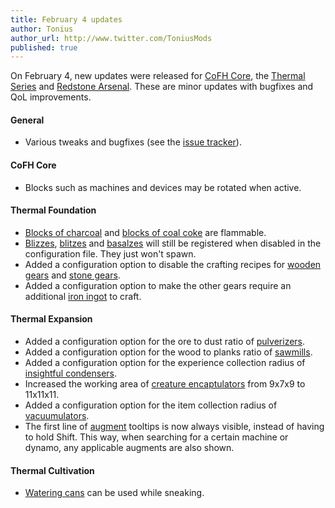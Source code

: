 ```yaml
---
title: February 4 updates
author: Tonius
author_url: http://www.twitter.com/ToniusMods
published: true
---
```


On February 4, new updates were released for [CoFH Core](/docs/1.12/cofh-core/), the
[Thermal Series](/docs/#thermal-series) and [Redstone
Arsenal](/docs/1.12/redstone-arsenal/). These are minor updates with bugfixes and QoL
improvements.

#### General
* Various tweaks and bugfixes (see the [issue
  tracker](https://github.com/CoFH/Feedback/issues?q=is%3Aissue+is%3Aclosed+label%3Afixed+sort%3Aupdated-desc)).

#### CoFH Core
* Blocks such as machines and devices may be rotated when active.

#### Thermal Foundation
* [Blocks of charcoal](/docs/1.12/thermal-foundation/block-of-charcoal/) and [blocks
  of coal coke](/docs/1.12/thermal-foundation/block-of-coal-coke/) are flammable.
* [Blizzes](/docs/1.12/thermal-foundation/blizz/),
  [blitzes](/docs/1.12/thermal-foundation/blitz/) and
  [basalzes](/docs/1.12/thermal-foundation/basalz/) will still be registered when
  disabled in the configuration file. They just won't spawn.
* Added a configuration option to disable the crafting recipes for [wooden
  gears](/docs/1.12/thermal-foundation/wooden-gear/) and [stone
  gears](/docs/1.12/thermal-foundation/stone-gear/).
* Added a configuration option to make the other gears require an additional
  [iron ingot](https://minecraft.gamepedia.com/Iron_Ingot) to craft.

#### Thermal Expansion
* Added a configuration option for the ore to dust ratio of
  [pulverizers](/docs/1.12/thermal-expansion/pulverizer/).
* Added a configuration option for the wood to planks ratio of
  [sawmills](/docs/1.12/thermal-expansion/sawmill/).
* Added a configuration option for the experience collection radius of
  [insightful condensers](/docs/1.12/thermal-expansion/insightful-condenser/).
* Increased the working area of [creature
  encaptulators](/docs/1.12/thermal-expansion/creature-encaptulator/) from 9x7x9 to
  11x11x11.
* Added a configuration option for the item collection radius of
  [vacuumulators](/docs/1.12/thermal-expansion/vacuumulator/).
* The first line of [augment](/docs/1.12/thermal-expansion/augments/) tooltips is now
  always visible, instead of having to hold Shift. This way, when searching for
  a certain machine or dynamo, any applicable augments are also shown.

#### Thermal Cultivation
* [Watering cans](/docs/1.12/thermal-cultivation/watering-can/) can be used while
  sneaking.
